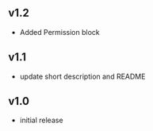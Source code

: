 v1.2
----
- Added Permission block

v1.1
----
- update short description and README

v1.0
-----
- initial release
